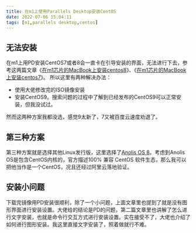 ```yaml
---
title: 在m1上使用Parallels Desktop安装CentOS
date: 2022-07-06 15:04:11
tags: [m1,parallels desktop,centos]
---
```

## 无法安装

在m1上用PD安装CentOS7或者8会一直卡在引导安装的界面，无法进行下去，参考这两篇文章《[在m1芯片的MacBook上安装centos8][1]》、《[在m1芯片的MacBook上安装centos7][2]》。
所以这里有两种解决办法：

- 使用大佬修改完的ISO镜像安装
- 安装CentOS9。搜索问题的过程中了解到已经发布的CentOS9可以正常安装，但我没试过。

然而这两种方案我都没选，感觉9太新了，7又被百度云速度劝退了。

## 第三种方案

第三种方案就是选择其他Linux发行版，这里选择了[Anolis OS 8][3]。考虑到Anolis OS是包含CentOS内核的，官方描述100% 兼容 CentOS 软件生态，那么我可以把他当作是一个CentOS，况且还经过阿里云落地验证。

## 安装小问题

下载完镜像用PD安装很顺利，除了一个小问题，上面文章里也提到了就是没有图形界面进行安装设置。大佬给的结论是PD的问题，第二篇文章里也讲解了怎么进行文字安装，也就是命令行交互方式进行安装设置。实在接受不了，大佬也介绍了如何进行图形安装。我这里直接文字安装了，照着做就行不难。

[1]: https://blog.csdn.net/zphj1987/article/details/119173539
[2]: https://blog.csdn.net/zphj1987/article/details/119808155
[3]: https://developer.aliyun.com/mirror/anolis?spm=a2c6h.13651102.0.0.7f771b11NG7I2r
